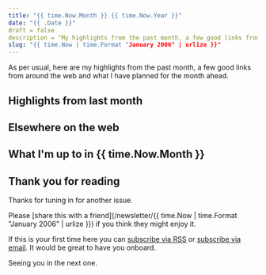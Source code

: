 ```yaml
---
title: "{{ time.Now.Month }} {{ time.Now.Year }}"
date: "{{ .Date }}"
draft = false
description = "My highlights from the past month, a few good links from around the web and what I have planned for the month ahead."
slug: "{{ time.Now | time.Format "January 2006" | urlize }}"
---
```


As per usual, here are my highlights from the past month, a few good links from around the web and what I have planned for the month ahead.

## Highlights from last month

## Elsewhere on the web

## What I'm up to in {{ time.Now.Month }}

## Thank you for reading

Thanks for tuning in for another issue.

Please [share this with a friend](/newsletter/{{ time.Now | time.Format "January 2006" | urlize }}) if you think they might enjoy it.

If this is your first time here you can [subscribe via RSS](/feeds/) or [subscribe via email](/subscribe). It would be great to have you onboard.

Seeing you in the next one.
